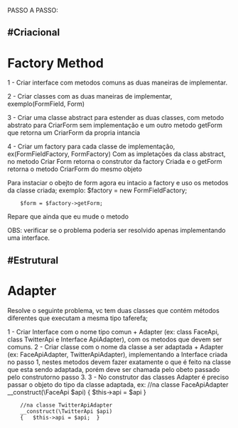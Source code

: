 PASSO A PASSO:

#Criacional
-----------

Factory Method
==============
1 - Criar interface com metodos comuns as duas maneiras de implementar.

2 - Criar classes com as duas maneiras de implementar, exemplo(FormField, Form)

3 - Criar uma classe abstract para estender as duas classes,
	com metodo abstrato para CriarForm sem implementação
	e um outro metodo getForm que retorna um CriarForm da propria intancia

4 - Criar um factory para cada classe de implementação, ex(FormFieldFactory, FormFactory)
	Com as impletações da class abstract, 
	no metodo Criar Form retorna o construtor da factory Criada 
	e o getForm retorna o metodo CriarForm do mesmo objeto

Para instaciar o obejto de form agora eu intacio a factory e uso os metodos da classe criada;
	exemplo:
		$factory = new FormFieldFactory;

		$form = $factory->getForm;

Repare que ainda que eu mude o metodo

OBS: verificar se o problema poderia ser resolvido apenas implementando uma interface.



#Estrutural
-----------

Adapter
=======
Resolve o seguinte problema, vc tem duas classes que contém métodos diferentes que executam a mesma tipo taferefa;

1 - Criar Interface com o nome tipo comun + Adapter (ex: class FaceApi, class TwitterApi e Interface ApiAdapter), com os metodos que devem ser comuns.
2 - Criar classe com o nome da classe a ser adaptada + Adapter (ex: FaceApiAdapter, TwitterApiAdapter), implementando a Interface criada no passo 1, nestes metodos devem fazer exatamente o que é feito na classe que esta sendo adaptada, porém deve ser chamada pelo obeto passado pelo construtorno passo 3.
3 - No construtor das classes Adapter é preciso passar o objeto do tipo da classe adaptada, ex:
		//na classe FaceApiAdapter
		__construct(\FaceApi $api)
		{	$this->api = $api	}

		//na classe TwitterApiAdapter
		__construct(\TwitterApi $api)
		{	$this->api = $api;	}